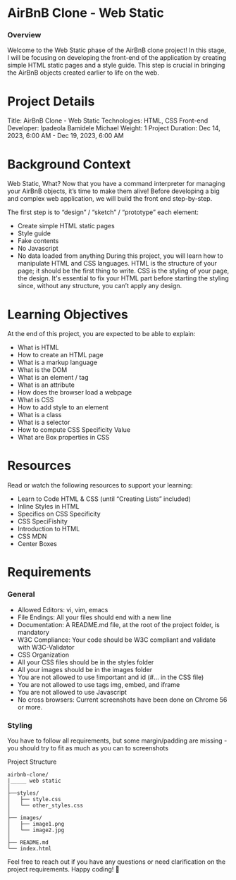 # AirBnB Clone - Web Static
### Overview
Welcome to the Web Static phase of the AirBnB clone project! In this stage, I will be focusing on developing the front-end of the application by creating simple HTML static pages and a style guide. This step is crucial in bringing the AirBnB objects created earlier to life on the web.

# Project Details
Title: AirBnB Clone - Web Static
Technologies: HTML, CSS
Front-end Developer: Ipadeola Bamidele Michael
Weight: 1
Project Duration: Dec 14, 2023, 6:00 AM - Dec 19, 2023, 6:00 AM

# Background Context
Web Static, What?
Now that you have a command interpreter for managing your AirBnB objects, it’s time to make them alive! Before developing a big and complex web application, we will build the front end step-by-step.

The first step is to “design” / “sketch” / “prototype” each element:

- Create simple HTML static pages
- Style guide
- Fake contents
- No Javascript
- No data loaded from anything
During this project, you will learn how to manipulate HTML and CSS languages. HTML is the structure of your page; it should be the first thing to write. CSS is the styling of your page, the design. It's essential to fix your HTML part before starting the styling since, without any structure, you can’t apply any design.

# Learning Objectives
At the end of this project, you are expected to be able to explain:

- What is HTML
- How to create an HTML page
- What is a markup language
- What is the DOM
- What is an element / tag
- What is an attribute
- How does the browser load a webpage
- What is CSS
- How to add style to an element
- What is a class
- What is a selector
- How to compute CSS Specificity Value
- What are Box properties in CSS

# Resources
Read or watch the following resources to support your learning:

- Learn to Code HTML & CSS (until “Creating Lists” included)
- Inline Styles in HTML
- Specifics on CSS Specificity
- CSS SpeciFishity
- Introduction to HTML
- CSS MDN
- Center Boxes

# Requirements
### General
-  Allowed Editors: vi, vim, emacs
- File Endings: All your files should end with a new line
- Documentation: A README.md file, at the root of the project folder, is mandatory
- W3C Compliance: Your code should be W3C compliant and validate with W3C-Validator
- CSS Organization
- All your CSS files should be in the styles folder
- All your images should be in the images folder
- You are not allowed to use !important and id (#... in the CSS file)
- You are not allowed to use tags img, embed, and iframe
- You are not allowed to use Javascript
- No cross browsers: Current screenshots have been done on Chrome 56 or more.

### Styling
You have to follow all requirements, but some margin/padding are missing - you should try to fit as much as you can to screenshots

Project Structure
```
airbnb-clone/
|_____ web static
│
├──styles/
│   ├── style.css
│   └── other_styles.css
│
├── images/
│   ├── image1.png
│   └── image2.jpg
│
├── README.md
└── index.html
```
Feel free to reach out if you have any questions or need clarification on the project requirements. Happy coding! 🚀
